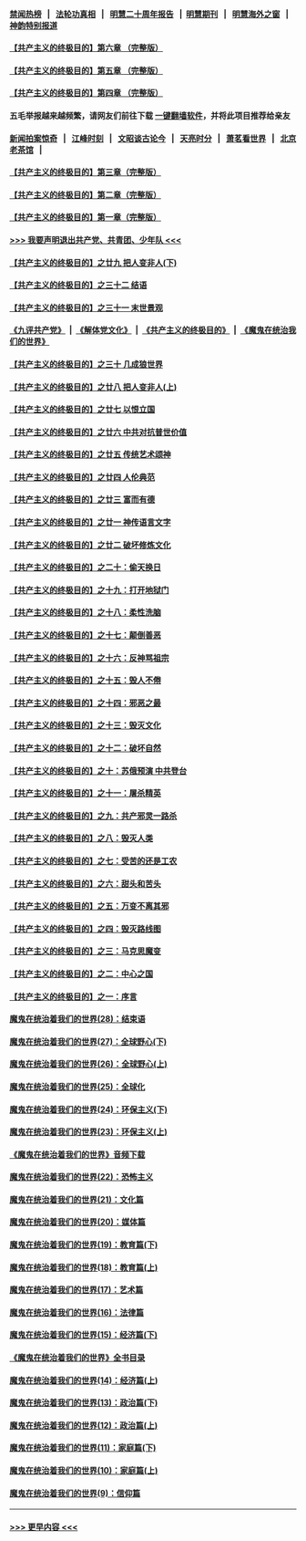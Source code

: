 #### [禁闻热榜](热点新闻.md?=0)  &nbsp;&nbsp;|&nbsp;&nbsp; [法轮功真相](https://github.com/gfw-breaker/truth/blob/master/README.md?=0) &nbsp;&nbsp;|&nbsp;&nbsp; [明慧二十周年报告](https://github.com/gfw-breaker/mh-reports/blob/master/README.md?=0) &nbsp;&nbsp;|&nbsp;&nbsp;[明慧期刊](https://github.com/gfw-breaker/mh-qikan) &nbsp;&nbsp;|&nbsp;&nbsp; [明慧海外之窗](https://github.com/gfw-breaker/mh-news/blob/master/README.md?=0) &nbsp;&nbsp;|&nbsp;&nbsp; [神韵特别报道](https://github.com/gfw-breaker/mh-news/blob/master/shenyun.md?=0)
#### [【共产主义的终极目的】第六章 （完整版）](../pages/nsc422/n11428913.md?t=03040102) 
#### [【共产主义的终极目的】第五章 （完整版）](../pages/nsc422/n11428912.md?t=03040102) 
#### [【共产主义的终极目的】第四章 （完整版）](../pages/nsc422/n11428907.md?t=03040102) 
#### 五毛举报越来越频繁，请网友们前往下载 [一键翻墙软件](https://github.com/gfw-breaker/ssr-accounts)，并将此项目推荐给亲友
#### [新闻拍案惊奇](https://github.com/gfw-breaker/banned-news/blob/master/pages/link4.md) &nbsp;&nbsp;|&nbsp;&nbsp; [江峰时刻](https://github.com/gfw-breaker/banned-news/blob/master/pages/link4.md) &nbsp;&nbsp;|&nbsp;&nbsp; [文昭谈古论今](https://github.com/gfw-breaker/banned-news/blob/master/pages/link4.md) &nbsp;&nbsp;|&nbsp;&nbsp; [天亮时分](https://github.com/gfw-breaker/banned-news/blob/master/pages/link4.md) &nbsp;&nbsp;|&nbsp;&nbsp; [萧茗看世界](https://github.com/gfw-breaker/banned-news/blob/master/pages/link4.md) &nbsp;&nbsp;|&nbsp;&nbsp; [北京老茶馆](https://github.com/gfw-breaker/banned-news/blob/master/pages/link4.md) &nbsp;&nbsp;|&nbsp;&nbsp; 
#### [【共产主义的终极目的】第三章（完整版）](../pages/nsc422/n11428848.md?t=03040102) 
#### [【共产主义的终极目的】第二章（完整版）](../pages/nsc422/n11428831.md?t=03040102) 
#### [【共产主义的终极目的】第一章（完整版）](../pages/nsc422/n11417651.md?t=03040102) 
#### [>>> 我要声明退出共产党、共青团、少年队 <<<](https://github.com/begood0513/goodnews/blob/master/quit/letter.md) 
#### [【共产主义的终极目的】之廿九 把人变非人(下)](../pages/nsc422/n11344140.md?t=03040102) 
#### [【共产主义的终极目的】之三十二 结语](../pages/nsc422/n11360535.md?t=03040102) 
#### [【共产主义的终极目的】之三十一 末世景观](../pages/nsc422/n11351129.md?t=03040102) 
#### [《九评共产党》](https://github.com/begood0513/9ping.md/blob/master/README.md) &nbsp;|&nbsp; [《解体党文化》](../../../../jtdwh.md/blob/master/README.md)  &nbsp;|&nbsp; [《共产主义的终极目的》](../../../../gczydzjmd.md/blob/master/README.md) &nbsp;|&nbsp; [《魔鬼在统治我们的世界》](../../../../mgztzwmdsj.md/blob/master/README.md) 
#### [【共产主义的终极目的】之三十 几成狼世界](../pages/nsc422/n11348280.md?t=03040102) 
#### [【共产主义的终极目的】之廿八 把人变非人(上)](../pages/nsc422/n11340492.md?t=03040102) 
#### [【共产主义的终极目的】之廿七 以恨立国](../pages/nsc422/n11336944.md?t=03040102) 
#### [【共产主义的终极目的】之廿六 中共对抗普世价值](../pages/nsc422/n11324785.md?t=03040102) 
#### [【共产主义的终极目的】之廿五 传统艺术颂神](../pages/nsc422/n11296396.md?t=03040102) 
#### [【共产主义的终极目的】之廿四 人伦典范](../pages/nsc422/n11296397.md?t=03040102) 
#### [【共产主义的终极目的】之廿三 富而有德](../pages/nsc422/n11283598.md?t=03040102) 
#### [【共产主义的终极目的】之廿一 神传语言文字](../pages/nsc422/n11263265.md?t=03040102) 
#### [【共产主义的终极目的】之廿二 破坏修炼文化](../pages/nsc422/n11245728.md?t=03040102) 
#### [【共产主义的终极目的】之二十：偷天换日](../pages/nsc422/n11238846.md?t=03040102) 
#### [【共产主义的终极目的】之十九：打开地狱门](../pages/nsc422/n11206376.md?t=03040102) 
#### [【共产主义的终极目的】之十八：柔性洗脑](../pages/nsc422/n11199994.md?t=03040102) 
#### [【共产主义的终极目的】之十七：颠倒善恶](../pages/nsc422/n11179782.md?t=03040102) 
#### [【共产主义的终极目的】之十六：反神骂祖宗](../pages/nsc422/n11166798.md?t=03040102) 
#### [【共产主义的终极目的】之十五：毁人不倦](../pages/nsc422/n11166792.md?t=03040102) 
#### [【共产主义的终极目的】之十四：邪恶之最](../pages/nsc422/n11150249.md?t=03040102) 
#### [【共产主义的终极目的】之十三：毁灭文化](../pages/nsc422/n11135227.md?t=03040102) 
#### [【共产主义的终极目的】之十二：破坏自然](../pages/nsc422/n11135214.md?t=03040102) 
#### [【共产主义的终极目的】之十：苏俄预演 中共登台](../pages/nsc422/n11118424.md?t=03040102) 
#### [【共产主义的终极目的】之十一：屠杀精英](../pages/nsc422/n11118442.md?t=03040102) 
#### [【共产主义的终极目的】之九：共产邪灵一路杀](../pages/nsc422/n11114139.md?t=03040102) 
#### [【共产主义的终极目的】之八：毁灭人类](../pages/nsc422/n11108503.md?t=03040102) 
#### [【共产主义的终极目的】之七：受苦的还是工农](../pages/nsc422/n11101809.md?t=03040102) 
#### [【共产主义的终极目的】之六：甜头和苦头](../pages/nsc422/n11096971.md?t=03040102) 
#### [【共产主义的终极目的】之五：万变不离其邪](../pages/nsc422/n11091285.md?t=03040102) 
#### [【共产主义的终极目的】之四：毁灭路线图](../pages/nsc422/n11086284.md?t=03040102) 
#### [【共产主义的终极目的】之三：马克思魔变](../pages/nsc422/n11061941.md?t=03040102) 
#### [【共产主义的终极目的】之二：中心之国](../pages/nsc422/n11047728.md?t=03040102) 
#### [【共产主义的终极目的】之一：序言](../pages/nsc422/n11086077.md?t=03040102) 
#### [魔鬼在统治着我们的世界(28)：结束语](../pages/nsc422/n10936246.md?t=03040102) 
#### [魔鬼在统治着我们的世界(27)：全球野心(下)](../pages/nsc422/n10928319.md?t=03040102) 
#### [魔鬼在统治着我们的世界(26)：全球野心(上)](../pages/nsc422/n10900318.md?t=03040102) 
#### [魔鬼在统治着我们的世界(25)：全球化](../pages/nsc422/n10788205.md?t=03040102) 
#### [魔鬼在统治着我们的世界(24)：环保主义(下)](../pages/nsc422/n10695307.md?t=03040102) 
#### [魔鬼在统治着我们的世界(23)：环保主义(上)](../pages/nsc422/n10688613.md?t=03040102) 
#### [《魔鬼在统治着我们的世界》音频下载](../pages/nsc422/n10635553.md?t=03040102) 
#### [魔鬼在统治着我们的世界(22)：恐怖主义](../pages/nsc422/n10614727.md?t=03040102) 
#### [魔鬼在统治着我们的世界(21)：文化篇](../pages/nsc422/n10597706.md?t=03040102) 
#### [魔鬼在统治着我们的世界(20)：媒体篇](../pages/nsc422/n10586579.md?t=03040102) 
#### [魔鬼在统治着我们的世界(19)：教育篇(下)](../pages/nsc422/n10564808.md?t=03040102) 
#### [魔鬼在统治着我们的世界(18)：教育篇(上)](../pages/nsc422/n10526970.md?t=03040102) 
#### [魔鬼在统治着我们的世界(17)：艺术篇](../pages/nsc422/n10499093.md?t=03040102) 
#### [魔鬼在统治着我们的世界(16)：法律篇](../pages/nsc422/n10485969.md?t=03040102) 
#### [魔鬼在统治着我们的世界(15)：经济篇(下)](../pages/nsc422/n10469975.md?t=03040102) 
#### [《魔鬼在统治着我们的世界》全书目录](../pages/nsc422/n10464261.md?t=03040102) 
#### [魔鬼在统治着我们的世界(14)：经济篇(上)](../pages/nsc422/n10457370.md?t=03040102) 
#### [魔鬼在统治着我们的世界(13)：政治篇(下)](../pages/nsc422/n10448270.md?t=03040102) 
#### [魔鬼在统治着我们的世界(12)：政治篇(上)](../pages/nsc422/n10444576.md?t=03040102) 
#### [魔鬼在统治着我们的世界(11)：家庭篇(下)](../pages/nsc422/n10440961.md?t=03040102) 
#### [魔鬼在统治着我们的世界(10)：家庭篇(上)](../pages/nsc422/n10435448.md?t=03040102) 
#### [魔鬼在统治着我们的世界(9)：信仰篇](../pages/nsc422/n10432159.md?t=03040102) 

----
#### [ >>> 更早内容 <<< ](../indexes/nsc422-earlier.md)
